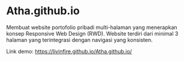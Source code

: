 # Atha.github.io
Membuat website portofolio pribadi multi-halaman yang menerapkan konsep Responsive Web Design (RWD). Website terdiri dari minimal 3 halaman yang terintegrasi dengan navigasi yang konsisten.

Link demo: https://livinfire.github.io/Atha.github.io/
